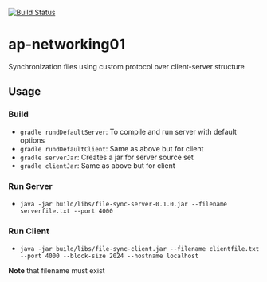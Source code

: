 [![Build Status](https://travis-ci.org/cparram/ap-networking01.svg?branch=staging)](https://travis-ci.org/cparram/ap-networking01)
# ap-networking01
Synchronization files using custom protocol over client-server structure

## Usage
### Build
* `gradle rundDefaultServer`: To compile and run server with default options
* `gradle rundDefaultClient`: Same as above but for client
* `gradle serverJar`: Creates a jar for server source set
* `gradle clientJar`: Same as above but for client

### Run Server
* `java -jar build/libs/file-sync-server-0.1.0.jar --filename serverfile.txt --port 4000`


### Run Client
* `java -jar build/libs/file-sync-client.jar --filename clientfile.txt --port 4000 --block-size 2024 --hostname localhost`


**Note** that filename must exist


